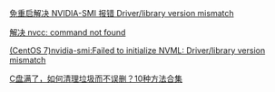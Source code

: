 [免重启解决 NVIDIA-SMI 报错 Driver/library version mismatch](https://muwaii.com/posts/cuda-nvidia-smi-nvml-driver-library-version-mismatch)

[解决 nvcc: command not found](https://blog.csdn.net/weixin_44750512/article/details/123156020)

[(CentOS 7)nvidia-smi:Failed to initialize NVML: Driver/library version mismatch](https://blog.csdn.net/qq_34758157/article/details/131658029)


[C盘满了，如何清理垃圾而不误删？10种方法合集](https://zhuanlan.zhihu.com/p/687144278)